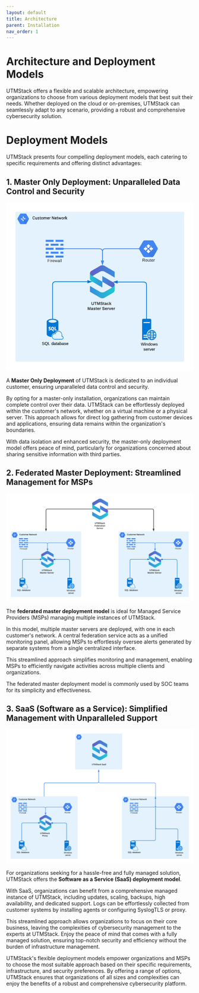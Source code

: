 ```yaml
---
layout: default
title: Architecture
parent: Installation
nav_order: 1
---
```



# Architecture and Deployment Models

UTMStack offers a flexible and scalable architecture, empowering organizations to choose from various deployment models that best suit their needs. Whether deployed on the cloud or on-premises, UTMStack can seamlessly adapt to any scenario, providing a robust and comprehensive cybersecurity solution.

# Deployment Models
UTMStack presents four compelling deployment models, each catering to specific requirements and offering distinct advantages:

## 1. Master Only Deployment: Unparalleled Data Control and Security

<img title="Master Only Diagram" alt="Master Only Diagram" src="../Images/Architecture/Master%20Only/diagram.png">

A **Master Only Deployment** of UTMStack is dedicated to an individual customer, ensuring unparalleled data control and security.

By opting for a master-only installation, organizations can maintain complete control over their data. UTMStack can be effortlessly deployed within the customer's network, whether on a virtual machine or a physical server. This approach allows for direct log gathering from customer devices and applications, ensuring data remains within the organization's boundaries.

With data isolation and enhanced security, the master-only deployment model offers peace of mind, particularly for organizations concerned about sharing sensitive information with third parties.

## 2. Federated Master Deployment: Streamlined Management for MSPs

<img title="Master Only Diagram" alt="Master Only Diagram" src="../Images/Architecture/Federated/diagram.png">

The **federated master deployment model** is ideal for Managed Service Providers (MSPs) managing multiple instances of UTMStack.

In this model, multiple master servers are deployed, with one in each customer's network. A central federation service acts as a unified monitoring panel, allowing MSPs to effortlessly oversee alerts generated by separate systems from a single centralized interface.

This streamlined approach simplifies monitoring and management, enabling MSPs to efficiently navigate activities across multiple clients and organizations. 

The federated master deployment model is commonly used by SOC teams for its simplicity and effectiveness.

## 3. SaaS (Software as a Service): Simplified Management with Unparalleled Support

<img title="Master Only Diagram" alt="Master Only Diagram" src="../Images/Architecture/SaaS/diagram.png">

For organizations seeking for a hassle-free and fully managed solution, UTMStack offers the **Software as a Service (SaaS) deployment model**.

With SaaS, organizations can benefit from a comprehensive managed instance of UTMStack, including updates, scaling, backups, high availability, and dedicated support. Logs can be effortlessly collected from customer systems by installing agents or configuring SyslogTLS or proxy.

This streamlined approach allows organizations to focus on their core business, leaving the complexities of cybersecurity management to the experts at UTMStack. Enjoy the peace of mind that comes with a fully managed solution, ensuring top-notch security and efficiency without the burden of infrastructure management.

UTMStack's flexible deployment models empower organizations and MSPs to choose the most suitable approach based on their specific requirements, infrastructure, and security preferences. By offering a range of options, UTMStack ensures that organizations of all sizes and complexities can enjoy the benefits of a robust and comprehensive cybersecurity platform.
